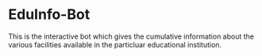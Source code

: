 # EduInfo-Bot

This is the interactive bot which gives the cumulative information about the various facilities available in the particluar educational institution.
